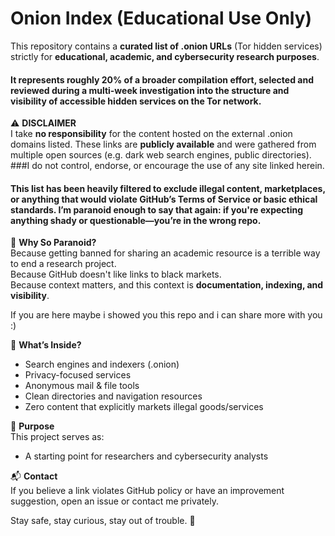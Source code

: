 #  Onion Index  (Educational Use Only)

This repository contains a **curated list of .onion URLs** (Tor hidden services) strictly for **educational, academic, and cybersecurity research purposes**.
#### It represents roughly **20% of a broader compilation effort**, selected and reviewed during a **multi-week investigation** into the structure and visibility of accessible hidden services on the Tor network.

⚠️ **DISCLAIMER**  
I take **no responsibility** for the content hosted on the external .onion domains listed. These links are **publicly available** and were gathered from multiple open sources (e.g. dark web search engines, public directories).
###I do not control, endorse, or encourage the use of any site linked herein.

#### This list has been **heavily filtered** to exclude illegal content, marketplaces, or anything that would violate GitHub’s Terms of Service or basic ethical standards. I’m **paranoid** enough to say that again: if you're expecting anything shady or questionable—**you’re in the wrong repo**.

🔐 **Why So Paranoid?**  
Because getting banned for sharing an academic resource is a terrible way to end a research project.  
Because GitHub doesn't like links to black markets.  
Because context matters, and this context is **documentation, indexing, and visibility**.

If you are here maybe i showed you this repo and i can share more with you :)

🧭 **What’s Inside?**  
- Search engines and indexers (.onion)
- Privacy-focused services
- Anonymous mail & file tools
- Clean directories and navigation resources
- Zero content that explicitly markets illegal goods/services

🧪 **Purpose**  
This project serves as:
- A starting point for researchers and cybersecurity analysts


📬 **Contact**  
If you believe a link violates GitHub policy or have an improvement suggestion, open an issue or contact me privately.

Stay safe, stay curious, stay out of trouble. 🫡
